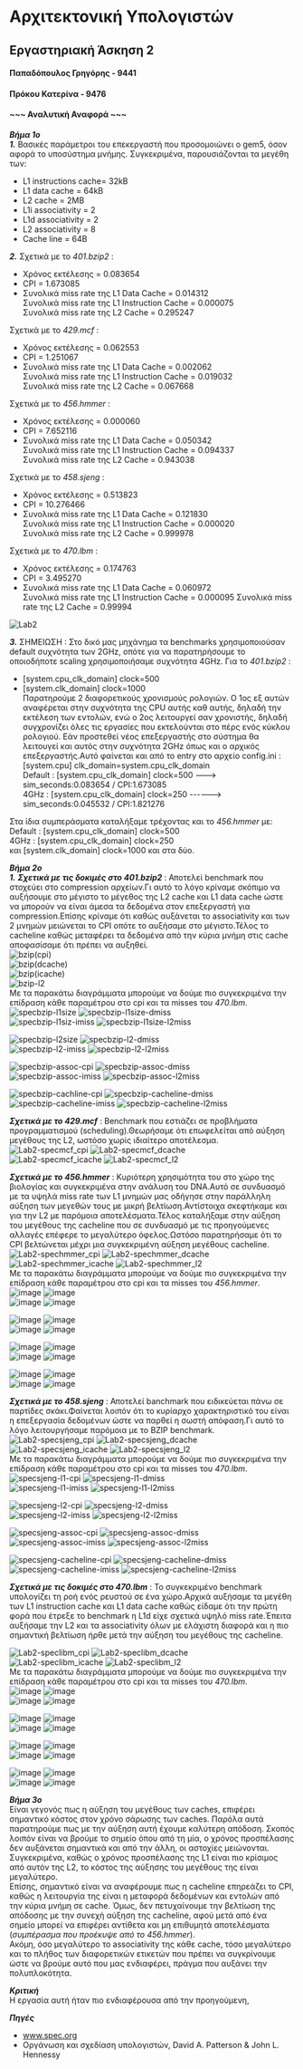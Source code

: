 # Αρχιτεκτονική Υπολογιστών 
## Εργαστηριακή Άσκηση 2
#### Παπαδόπουλος Γρηγόρης - 9441
#### Πρόκου Κατερίνα - 9476
#### ~~~ Αναλυτική Αναφορά ~~~   
***Βήμα 1ο***  
***_1._*** Βασικές παράμετροι του επεκεργαστή που προσομοιώνει ο gem5, όσον αφορά το υποσύστημα μνήμης. Συγκεκριμένα, παρουσιάζονται τα μεγέθη των:  
* L1 instructions cache= 32kB
* L1 data cache = 64kB
* L2 cache = 2MB
* L1i associativity = 2
* L1d associativity = 2
* L2 associativity = 8
* Cache line = 64B

***_2._***  Σχετικά με το _401.bzip2_ :  
* Χρόνος εκτέλεσης = 0.083654  
* CPI = 1.673085   
* Συνολικά miss rate της L1 Data Cache = 0.014312  
Συνολικά miss rate της L1 Instruction Cache = 0.000075  
Συνολικά miss rate της L2 Cache = 0.295247  

Σχετικά με το _429.mcf_ :  
* Χρόνος εκτέλεσης = 0.062553  
* CPI = 1.251067    
* Συνολικά miss rate της L1 Data Cache = 0.002062  
Συνολικά miss rate της L1 Instruction Cache = 0.019032   
Συνολικά miss rate της L2 Cache = 0.067668  

Σχετικά με το _456.hmmer_ :  
* Χρόνος εκτέλεσης =  0.000060    
* CPI = 7.652116   
* Συνολικά miss rate της L1 Data Cache = 0.050342      
Συνολικά miss rate της L1 Instruction Cache = 0.094337      
Συνολικά miss rate της L2 Cache = 0.943038    

Σχετικά με το _458.sjeng_ :  
* Χρόνος εκτέλεσης = 0.513823     
* CPI = 10.276466    
* Συνολικά miss rate της L1 Data Cache = 0.121830  
Συνολικά miss rate της L1 Instruction Cache = 0.000020    
Συνολικά miss rate της L2 Cache = 0.999978  

Σχετικά με το _470.lbm_ :   
* Χρόνος εκτέλεσης = 0.174763  
* CPI = 3.495270   
* Συνολικά miss rate της L1 Data Cache = 0.060972      
Συνολικά miss rate της L1 Instruction Cache = 0.000095
Συνολικά miss rate της L2 Cache = 0.99994  

![Lab2](https://user-images.githubusercontent.com/58628111/101346360-1776b100-3891-11eb-8eb2-e904205d2ed0.png)  


***_3._*** ΣΗΜΕΙΩΣΗ : Στο δικό μας μηχάνημα τα benchmarks χρησιμοποιούσαν default συχνότητα των 2GHz, οπότε για να παρατηρήσουμε το οποιοδήποτε scaling χρησιμοποιήσαμε συχνότητα 4GHz. Για το _401.bzip2_ :  
* [system.cpu_clk_domain] clock=500  
* [system.clk_domain] clock=1000  
Παρατηρούμε 2 διαφορετικούς χρονισμούς ρολογιών. Ο 1ος εξ αυτών αναφέρεται στην συχνότητα της CPU αυτής καθ αυτής, δηλαδή την εκτέλεση των εντολών, ενώ ο 2ος λειτουργεί σαν χρονιστής, δηλαδή συγχρονίζει όλες τις εργασίες που εκτελούνται στο πέρς ενός κύκλου ρολογιού. Εάν προστεθεί νέος επεξεργαστής στο σύστημα θα λειτουγεί και αυτός στην συχνότητα 2GHz όπως και ο αρχικός επεξεργαστής.Αυτό φαίνεται και από το entry στο αρχείο config.ini :  
[system.cpu] clk_domain=system.cpu_clk_domain   
Default : [system.cpu_clk_domain] clock=500  --->  sim_seconds:0.083654 / CPI:1.673085  
4GHz : [system.cpu_clk_domain] clock=250  ------>  sim_seconds:0.045532 / CPI:1.821276  

Στα ίδια συμπεράσματα καταλήξαμε τρέχοντας και το _456.hmmer_ με:  
Default : [system.cpu_clk_domain] clock=500  
4GHz : [system.cpu_clk_domain] clock=250  
και [system.clk_domain] clock=1000 και στα δύο.  

***Βήμα 2ο***  
***_1._***  ***Σχετικά με τις δοκιμές στο _401.bzip2_*** : Αποτελεί benchmark που στοχεύει στο compression αρχείων.Γι αυτό το λόγο κρίναμε σκόπιμο να αυξήσουμε στο μέγιστο το μέγεθος της L2 cache και L1 data cache ώστε να μπορούν να είναι άμεσα τα δεδομένα στον επεξεργαστή για compression.Επίσης κρίναμε ότι καθώς αυξάνεται το associativity και των 2 μνημών μειώνεται το CPI οπότε το αυξήσαμε στο μέγιστο.Τέλος το cacheline καθώς μεταφέρει τα δεδομένα από την κύρια μνήμη στις cache αποφασίσαμε ότι πρέπει να αυξηθεί.  
![bzip(cpi)](https://user-images.githubusercontent.com/58628111/101296299-4ce8b380-382b-11eb-9255-9e5f589ee774.png)  
![bzip(dcache)](https://user-images.githubusercontent.com/58628111/101296303-4fe3a400-382b-11eb-9621-d5ecf16438fb.png)  
![bzip(icache)](https://user-images.githubusercontent.com/58628111/101296304-5245fe00-382b-11eb-8566-3af4b4133942.png)  
![bzip-l2](https://user-images.githubusercontent.com/58628111/101296305-540fc180-382b-11eb-9eaf-ea6849039fc8.png)  
Με τα παρακάτω διαγράμματα μπορούμε να δούμε πιο συγκεκριμένα την επίδραση κάθε παραμέτρου στο cpi και τα misses του _470.lbm_.   
![specbzip-l1size](https://user-images.githubusercontent.com/58628111/102022179-c5042b80-3d8d-11eb-86e1-54fdc6576cd4.png) ![specbzip-l1size-dmiss](https://user-images.githubusercontent.com/58628111/102022193-cdf4fd00-3d8d-11eb-9074-4d2fd47a2648.png)    
![specbzip-l1siz-imiss](https://user-images.githubusercontent.com/58628111/102022194-d0575700-3d8d-11eb-87f2-321b7eeb5366.png) ![specbzip-l1size-l2miss](https://user-images.githubusercontent.com/58628111/102022196-d2211a80-3d8d-11eb-96c7-da33e00d5c0e.png)   

![specbzip-l2size](https://user-images.githubusercontent.com/58628111/102022204-e9600800-3d8d-11eb-8587-b6f50c56ed55.png) ![specbzip-l2-dmiss](https://user-images.githubusercontent.com/58628111/102022205-ebc26200-3d8d-11eb-9b03-81c4f847fb6d.png)   
![specbzip-l2-imiss](https://user-images.githubusercontent.com/58628111/102022207-ecf38f00-3d8d-11eb-8682-98bbdbf78115.png) ![specbzip-l2-l2miss](https://user-images.githubusercontent.com/58628111/102022209-ef55e900-3d8d-11eb-93ad-f5fd6905615a.png)   

![specbzip-assoc-cpi](https://user-images.githubusercontent.com/58628111/102022219-0563a980-3d8e-11eb-8205-5ef9f20bc9db.png) ![specbzip-assoc-dmiss](https://user-images.githubusercontent.com/58628111/102022221-072d6d00-3d8e-11eb-8139-f352c57d2d15.png)   
![specbzip-assoc-imiss](https://user-images.githubusercontent.com/58628111/102022223-08f73080-3d8e-11eb-9a5a-f0a1c44272b2.png) ![specbzip-assoc-l2miss](https://user-images.githubusercontent.com/58628111/102022224-0ac0f400-3d8e-11eb-8b86-65650fe427f7.png)  

![specbzip-cachline-cpi](https://user-images.githubusercontent.com/58628111/102022229-20361e00-3d8e-11eb-8b49-998623ab9bec.png) ![specbzip-cacheline-dmiss](https://user-images.githubusercontent.com/58628111/102022231-22987800-3d8e-11eb-8fe4-0d858f79de22.png)    
![specbzip-cacheline-imiss](https://user-images.githubusercontent.com/58628111/102022234-24623b80-3d8e-11eb-9440-ed2e4a6e782e.png) ![specbzip-cacheline-l2miss](https://user-images.githubusercontent.com/58628111/102022237-25936880-3d8e-11eb-80b1-b3bace1927ec.png)    

***Σχετικά με το _429.mcf_*** : Benchmark που εστιάζει σε προβλήματα προγραμματισμού (scheduling).Θεωρήσαμε ότι επωφελείται από αύξηση μεγέθους της L2, ωστόσο χωρίς ιδιαίτερο αποτέλεσμα.  
![Lab2-specmcf_cpi](https://user-images.githubusercontent.com/58628111/101356573-f0c07680-38a0-11eb-8787-6ae4dd8b7d95.png)  ![Lab2-specmcf_dcache](https://user-images.githubusercontent.com/58628111/101356581-f4ec9400-38a0-11eb-9742-906c4afa5da7.png)  
![Lab2-specmcf_icache](https://user-images.githubusercontent.com/58628111/101356586-f74eee00-38a0-11eb-9623-7bd695619aa5.png)  ![Lab2-specmcf_l2](https://user-images.githubusercontent.com/58628111/101356599-fc13a200-38a0-11eb-8d22-6d72c171bc2c.png)  


***Σχετικά με το _456.hmmer_*** : Κυριότερη χρησιμότητα του στο χώρο της βιολογίας και συγκεκριμένα στην ανάλυση του DNA.Αυτό σε συνδυασμό με τα υψηλά miss rate των L1 μνημών μας οδήγησε στην παράλληλη αύξηση των μεγεθών τους με μικρή βελτίωση.Αντίστοιχα σκεφτήκαμε και για την L2 με παρόμοια αποτελέσματα.Τέλος καταλήξαμε στην αύξηση του μεγέθους της cacheline που σε συνδυασμό με τις προηγούμενες αλλαγές επέφερε το μεγαλύτερο όφελος.Ωστόσο παρατηρήσαμε ότι το CPI βελτώνεται μέχρι μια συγκεκριμένη αύξηση μεγέθους cacheline.    
![Lab2-spechmmer_cpi](https://user-images.githubusercontent.com/58628111/101347311-8ef91000-3892-11eb-815f-ad04d0145a8e.png)  ![Lab2-spechmmer_dcache](https://user-images.githubusercontent.com/58628111/101347318-90c2d380-3892-11eb-8626-c310a83c827b.png)
![Lab2-spechmmer_icache](https://user-images.githubusercontent.com/58628111/101347325-94eef100-3892-11eb-9b22-683971168ed7.png)  ![Lab2-spechmmer_l2](https://user-images.githubusercontent.com/58628111/101347332-96b8b480-3892-11eb-9dfd-20ceb8f30d5e.png)   
Με τα παρακάτω διαγράμματα μπορούμε να δούμε πιο συγκεκριμένα την επίδραση κάθε παραμέτρου στο cpi και τα misses του _456.hmmer_.    
![image](https://user-images.githubusercontent.com/58628111/101842062-ef68a580-3b4f-11eb-9088-53f763fba7f0.png) ![image](https://user-images.githubusercontent.com/58628111/101842074-f42d5980-3b4f-11eb-8665-ad4f93940270.png)   
![image](https://user-images.githubusercontent.com/58628111/101842289-643bdf80-3b50-11eb-96da-b7f27fa46be3.png) ![image](https://user-images.githubusercontent.com/58628111/101842302-6aca5700-3b50-11eb-982d-b0d8a70869cb.png)   

![image](https://user-images.githubusercontent.com/58628111/101842515-e0362780-3b50-11eb-8e29-53a7667d173d.png) ![image](https://user-images.githubusercontent.com/58628111/101842522-e4fadb80-3b50-11eb-8635-70c23da5f517.png)   
![image](https://user-images.githubusercontent.com/58628111/101842529-e926f900-3b50-11eb-9420-44eeb23bbc26.png) ![image](https://user-images.githubusercontent.com/58628111/101842537-ee844380-3b50-11eb-8955-f2fcc8b0376f.png)    

![image](https://user-images.githubusercontent.com/58628111/101842932-ccd78c00-3b51-11eb-8fa0-027e881b0e0a.png) ![image](https://user-images.githubusercontent.com/58628111/101842941-d3660380-3b51-11eb-834c-c2a00d64010f.png)   
![image](https://user-images.githubusercontent.com/58628111/101842948-d6f98a80-3b51-11eb-8cfa-532797710a22.png) ![image](https://user-images.githubusercontent.com/58628111/101842954-d9f47b00-3b51-11eb-8693-5274a9c667db.png)   

![image](https://user-images.githubusercontent.com/58628111/101842849-969a0c80-3b51-11eb-9313-37e30a339680.png) ![image](https://user-images.githubusercontent.com/58628111/101842856-9994fd00-3b51-11eb-8611-cf4820eb200e.png)   
![image](https://user-images.githubusercontent.com/58628111/101842862-9c8fed80-3b51-11eb-9cc4-44525a1fd89c.png) ![image](https://user-images.githubusercontent.com/58628111/101842865-9ef24780-3b51-11eb-8700-b6e6c41d1a70.png)    

***Σχετικά με το _458.sjeng_*** : Αποτελεί banchmark που ειδικεύεται πάνω σε παρτίδες σκάκι.Φαίνεται λοιπόν ότι το κυρίαρχο χαρακτηριστικό του είναι η επεξεργασία δεδομένων ώστε να παρθεί η σωστή απόφαση.Γι αυτό το λόγο λειτουργήσαμε παρόμοια με το BZIP benchmark.   
![Lab2-specsjeng_cpi](https://user-images.githubusercontent.com/58628111/101296393-f29c2280-382b-11eb-9906-ffbb5c9fd0e5.png)  ![Lab2-specsjeng_dcache](https://user-images.githubusercontent.com/58628111/101296395-f465e600-382b-11eb-9271-13fe021e720b.png)  
![Lab2-specsjeng_icache](https://user-images.githubusercontent.com/58628111/101296397-f62fa980-382b-11eb-8cdd-fb1f50f887d1.png)  ![Lab2-specsjeng_l2](https://user-images.githubusercontent.com/58628111/101296400-f92a9a00-382b-11eb-8e99-6c095ced9c7c.png)  
Με τα παρακάτω διαγράμματα μπορούμε να δούμε πιο συγκεκριμένα την επίδραση κάθε παραμέτρου στο cpi και τα misses του _470.lbm_.    
![specsjeng-l1-cpi](https://user-images.githubusercontent.com/58628111/102022495-f0881580-3d8f-11eb-9b67-addf7fd1590a.png) ![specsjeng-l1-dmiss](https://user-images.githubusercontent.com/58628111/102022497-f2ea6f80-3d8f-11eb-9d92-107516afd701.png)   
![specsjeng-l1-imiss](https://user-images.githubusercontent.com/58628111/102022499-f4b43300-3d8f-11eb-9711-7ffb3838ea85.png) ![specsjeng-l1-l2miss](https://user-images.githubusercontent.com/58628111/102022501-f67df680-3d8f-11eb-98d4-fbca3b14500d.png)   

![specsjeng-l2-cpi](https://user-images.githubusercontent.com/58628111/102022506-04cc1280-3d90-11eb-8732-d5d059aab967.png) ![specsjeng-l2-dmiss](https://user-images.githubusercontent.com/58628111/102022509-072e6c80-3d90-11eb-9d7f-96ac8859b728.png)   
![specsjeng-l2-imiss](https://user-images.githubusercontent.com/58628111/102022512-0990c680-3d90-11eb-839d-1d13461d188e.png) ![specsjeng-l2-l2miss](https://user-images.githubusercontent.com/58628111/102022513-0a295d00-3d90-11eb-8756-b8400101fa8f.png)   

![specsjeng-assoc-cpi](https://user-images.githubusercontent.com/58628111/102022521-1ad9d300-3d90-11eb-9801-059293936c76.png) ![specsjeng-assoc-dmiss](https://user-images.githubusercontent.com/58628111/102022523-1ca39680-3d90-11eb-8f48-0a26c2197fb0.png)   
![specsjeng-assoc-imiss](https://user-images.githubusercontent.com/58628111/102022525-1dd4c380-3d90-11eb-9445-7b70cdc7f085.png) ![specsjeng-assoc-l2miss](https://user-images.githubusercontent.com/58628111/102022526-1f05f080-3d90-11eb-8ee5-ded202592014.png)   

![specsjeng-cacheline-cpi](https://user-images.githubusercontent.com/58628111/102022538-2fb66680-3d90-11eb-972c-f27f6212501c.png) ![specsjeng-cacheline-dmiss](https://user-images.githubusercontent.com/58628111/102022540-30e79380-3d90-11eb-9623-b598f6c2fd47.png)   
![specsjeng-cacheline-imiss](https://user-images.githubusercontent.com/58628111/102022541-32b15700-3d90-11eb-98c6-97973ec22aa3.png) ![specsjeng-cacheline-l2miss](https://user-images.githubusercontent.com/58628111/102022542-347b1a80-3d90-11eb-876c-6c2f18014522.png)    


***Σχετικά με τις δοκιμές στο _470.lbm_*** : Το συγκεκριμένο benchmark υπολογίζει τη ροή ενός ρευστού σε ένα χώρο.Αρχικά αυξήσαμε τα μεγέθη των L1 instruction cache και L1 data cache καθώς είδαμε ότι την πρώτη φορά που έτρεξε το benchmark η L1d είχε σχετικά υψηλό miss rate.Έπειτα αυξήσαμε την L2 και τα associativity όλων με ελάχιστη διαφορά και η πιο σημαντική βελτίωση ήρθε μετά την αύξηση του μεγέθους της cacheline.   

![Lab2-speclibm_cpi](https://user-images.githubusercontent.com/58628111/101345248-73403a80-388f-11eb-8fd6-e9bbd6e93ab1.png)  ![Lab2-speclibm_dcache](https://user-images.githubusercontent.com/58628111/101345257-7804ee80-388f-11eb-9be2-228e533e080e.png)  
![Lab2-speclibm_icache](https://user-images.githubusercontent.com/58628111/101345268-7a674880-388f-11eb-870e-795aa8b1fe55.png)  ![Lab2-speclibm_l2](https://user-images.githubusercontent.com/58628111/101345293-805d2980-388f-11eb-8a50-6346adaa3a14.png)   
Με τα παρακάτω διαγράμματα μπορούμε να δούμε πιο συγκεκριμένα την επίδραση κάθε παραμέτρου στο cpi και τα misses του _470.lbm_.  
![image](https://user-images.githubusercontent.com/58628111/101932770-f5a86180-3be3-11eb-887d-8c79bcf87f3f.png) ![image](https://user-images.githubusercontent.com/58628111/101932783-f9d47f00-3be3-11eb-8a38-fab280db62ad.png)   
![image](https://user-images.githubusercontent.com/58628111/101932796-fd680600-3be3-11eb-9c83-d8692ac7f76f.png) ![image](https://user-images.githubusercontent.com/58628111/101932808-0062f680-3be4-11eb-9ce6-721a78689d36.png)   

![image](https://user-images.githubusercontent.com/58628111/101932901-1ffa1f00-3be4-11eb-83f8-7b5e111b0266.png) ![image](https://user-images.githubusercontent.com/58628111/101932919-238da600-3be4-11eb-95fc-0bc894a5f306.png)   
![image](https://user-images.githubusercontent.com/58628111/101932931-27212d00-3be4-11eb-8a1d-99195db39b41.png) ![image](https://user-images.githubusercontent.com/58628111/101932945-2be5e100-3be4-11eb-9ca2-816f7d751c59.png)   

![image](https://user-images.githubusercontent.com/58628111/101936672-846bad00-3be9-11eb-8c20-ac32b58b6cb3.png) ![image](https://user-images.githubusercontent.com/58628111/101936688-87ff3400-3be9-11eb-8968-92d999cac048.png)   
![image](https://user-images.githubusercontent.com/58628111/101936698-8d5c7e80-3be9-11eb-97db-93db301199d4.png) ![image](https://user-images.githubusercontent.com/58628111/101936707-92213280-3be9-11eb-9da7-a3c3697bb378.png)   

![image](https://user-images.githubusercontent.com/58628111/101944017-b6ced780-3bf4-11eb-8c30-a3a3989ba791.png) ![image](https://user-images.githubusercontent.com/58628111/101944028-bafaf500-3bf4-11eb-9da4-438726379190.png)   
![image](https://user-images.githubusercontent.com/58628111/101944047-be8e7c00-3bf4-11eb-9d93-e99d7a1ac98a.png) ![image](https://user-images.githubusercontent.com/58628111/101944056-c3533000-3bf4-11eb-86c8-3f48ea2a567f.png)   




***Βήμα 3ο***  
Είναι γεγονός πως η αύξηση του μεγέθους των caches, επιφέρει σημαντικό κόστος στον χρόνο σάρωσης των caches. Παρόλα αυτά παρατηρούμε πως με την αύξηση αυτή έχουμε καλύτερη απόδοση. Σκοπός λοιπόν είναι να βρούμε το σημείο όπου από τη μία, ο χρόνος προσπέλασης δεν αυξάνεται σημαντικά και από την άλλη, οι αστοχίες μειώνονται. Συγκεκριμένα, καθώς ο χρόνος προσπέλασης της L1 είναι πιο κρίσιμος από αυτόν της L2, το κόστος της αύξησης του μεγέθους της είναι μεγαλύτερο.   
Επίσης, σημαντικό είναι να αναφέρουμε πως η cacheline επηρεάζει το CPI, καθώς η λειτουργία της είναι η μεταφορά δεδομένων και εντολών από την κύρια μνήμη σε cache. Όμως, δεν πετυχαίνουμε την βελτίωση της απόδοσης με την συνεχή αύξηση της cacheline, αφού μετά από ένα σημείο μπορεί να επιφέρει αντίθετα και μη επιθυμητά αποτελέσματα (_συμπέρασμα που προέκυψε από το 456.hmmer_).  
Ακόμη, όσο μεγαλύτερο το associativity της κάθε cache, τόσο μεγαλύτερο και το πλήθος των διαφορετικών ετικετών που πρέπει να συγκρίνουμε ώστε να βρούμε αυτό που μας ενδιαφέρει, πράγμα που αυξάνει την πολυπλοκότητα.    

***Κριτική***   
Η εργασία αυτή ήταν πιο ενδιαφέρουσα από την προηγούμενη, 


***Πηγές***  
- www.spec.org   
- Οργάνωση και σχεδίαση υπολογιστών, David A. Patterson & John L. Hennessy  





 



